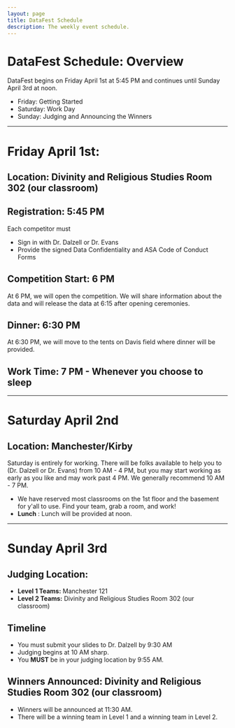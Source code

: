 ```yaml
---
layout: page
title: DataFest Schedule
description: The weekly event schedule.
---
```


# DataFest Schedule: Overview 

DataFest begins on Friday April 1st at 5:45 PM and continues until Sunday April 3rd at noon. 

- Friday: Getting Started
- Saturday: Work Day
- Sunday: Judging and Announcing the Winners 

---

# Friday April 1st: 

## Location: Divinity and Religious Studies Room 302 (our classroom) 

## **Registration**: 5:45 PM

Each competitor must 

- Sign in with Dr. Dalzell or Dr. Evans
- Provide the signed Data Confidentiality and ASA Code of Conduct Forms

## Competition Start: 6 PM

At 6 PM, we will open the competition. We will share information about the data and will release the data at 6:15 after opening ceremonies. 

## Dinner: 6:30 PM 

At 6:30 PM, we will move to the tents on Davis field where dinner will be provided. 

## Work Time: 7 PM - Whenever you choose to sleep 

---

# Saturday April 2nd

## Location: Manchester/Kirby

Saturday is entirely for working. There will be folks available to help you to (Dr. Dalzell or Dr. Evans) from 10 AM - 4 PM, but you may start working as early as you like and may work past 4 PM. We generally recommend 10 AM - 7 PM. 

- We have reserved most classrooms on the 1st floor and the basement for y'all to use. Find your team, grab a room, and work! 
- **Lunch** : Lunch will be provided at noon. 

---

# Sunday April 3rd

## Judging Location: 

- **Level 1 Teams:** Manchester 121
- **Level 2 Teams:** Divinity and Religious Studies Room 302 (our classroom) 

## Timeline 

- You must submit your slides to Dr. Dalzell by 9:30 AM
- Judging begins at 10 AM sharp. 
- You **MUST** be in your judging location by 9:55 AM. 

## Winners Announced: Divinity and Religious Studies Room 302 (our classroom)

- Winners will be announced at 11:30 AM. 
- There will be a winning team in Level 1 and a winning team in Level 2. 

